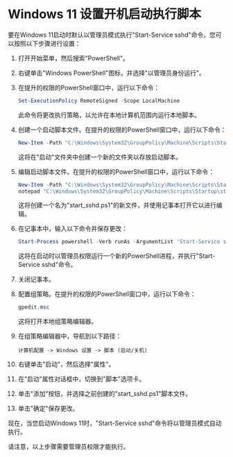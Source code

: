 # Windows 11 设置开机启动执行脚本

要在Windows 11启动时默认以管理员模式执行"Start-Service sshd"命令，您可以按照以下步骤进行设置：

1. 打开开始菜单，然后搜索"PowerShell"。
2. 右键单击"Windows PowerShell"图标，并选择"以管理员身份运行"。
3. 在提升的权限的PowerShell窗口中，运行以下命令：

   ```powershell
   Set-ExecutionPolicy RemoteSigned -Scope LocalMachine
   ```

   此命令将更改执行策略，以允许在本地计算机范围内运行本地脚本。

4. 创建一个启动脚本文件。在提升的权限的PowerShell窗口中，运行以下命令：

   ```powershell
   New-Item -Path "C:\Windows\System32\GroupPolicy\Machine\Scripts\Startup" -ItemType Directory -Force
   ```

   这将在"启动"文件夹中创建一个新的文件夹以存放启动脚本。

5. 编辑启动脚本文件。在提升的权限的PowerShell窗口中，运行以下命令：

   ```powershell
   New-Item -Path "C:\Windows\System32\GroupPolicy\Machine\Scripts\Startup\start_sshd.ps1" -ItemType File -Force
   notepad "C:\Windows\System32\GroupPolicy\Machine\Scripts\Startup\start_sshd.ps1"
   ```

   这将创建一个名为"start_sshd.ps1"的新文件，并使用记事本打开它以进行编辑。

6. 在记事本中，输入以下命令并保存更改：

   ```powershell
   Start-Process powershell -Verb runAs -ArgumentList 'Start-Service sshd'
   ```

   这将在启动时以管理员权限运行一个新的PowerShell进程，并执行"Start-Service sshd"命令。

7. 关闭记事本。

8. 配置组策略。在提升的权限的PowerShell窗口中，运行以下命令：

   ```powershell
   gpedit.msc
   ```

   这将打开本地组策略编辑器。

9. 在组策略编辑器中，导航到以下路径：

   `计算机配置 -> Windows 设置 -> 脚本 (启动/关机)`

10. 右键单击"启动"，然后选择"属性"。

11. 在"启动"属性对话框中，切换到"脚本"选项卡。

12. 单击"添加"按钮，并选择之前创建的"start_sshd.ps1"脚本文件。

13. 单击"确定"保存更改。

现在，当您启动Windows 11时，"Start-Service sshd"命令将以管理员模式自动执行。

请注意，以上步骤需要管理员权限才能执行。

